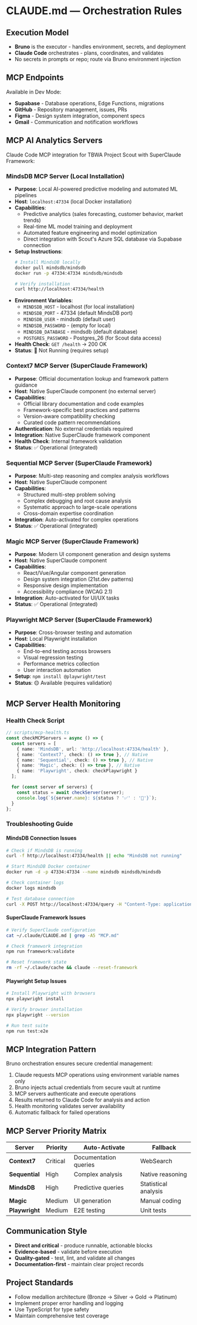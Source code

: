 # CLAUDE.md — Orchestration Rules

## Execution Model
- **Bruno** is the executor - handles environment, secrets, and deployment
- **Claude Code** orchestrates - plans, coordinates, and validates
- No secrets in prompts or repo; route via Bruno environment injection

## MCP Endpoints
Available in Dev Mode:
- **Supabase** - Database operations, Edge Functions, migrations
- **GitHub** - Repository management, issues, PRs
- **Figma** - Design system integration, component specs
- **Gmail** - Communication and notification workflows

## MCP AI Analytics Servers
Claude Code MCP integration for TBWA Project Scout with SuperClaude Framework:

### MindsDB MCP Server (Local Installation)
- **Purpose**: Local AI-powered predictive modeling and automated ML pipelines
- **Host**: `localhost:47334` (local Docker installation)
- **Capabilities**:
  - Predictive analytics (sales forecasting, customer behavior, market trends)
  - Real-time ML model training and deployment
  - Automated feature engineering and model optimization
  - Direct integration with Scout's Azure SQL database via Supabase connection
- **Setup Instructions**:
  ```bash
  # Install MindsDB locally
  docker pull mindsdb/mindsdb
  docker run -p 47334:47334 mindsdb/mindsdb

  # Verify installation
  curl http://localhost:47334/health
  ```
- **Environment Variables**:
  - `MINDSDB_HOST` - localhost (for local installation)
  - `MINDSDB_PORT` - 47334 (default MindsDB port)
  - `MINDSDB_USER` - mindsdb (default user)
  - `MINDSDB_PASSWORD` - (empty for local)
  - `MINDSDB_DATABASE` - mindsdb (default database)
  - `POSTGRES_PASSWORD` - Postgres_26 (for Scout data access)
- **Health Check**: `GET /health` → 200 OK
- **Status**: 🔴 Not Running (requires setup)

### Context7 MCP Server (SuperClaude Framework)
- **Purpose**: Official documentation lookup and framework pattern guidance
- **Host**: Native SuperClaude component (no external server)
- **Capabilities**:
  - Official library documentation and code examples
  - Framework-specific best practices and patterns
  - Version-aware compatibility checking
  - Curated code pattern recommendations
- **Authentication**: No external credentials required
- **Integration**: Native SuperClaude framework component
- **Health Check**: Internal framework validation
- **Status**: ✅ Operational (integrated)

### Sequential MCP Server (SuperClaude Framework)
- **Purpose**: Multi-step reasoning and complex analysis workflows
- **Host**: Native SuperClaude component
- **Capabilities**:
  - Structured multi-step problem solving
  - Complex debugging and root cause analysis
  - Systematic approach to large-scale operations
  - Cross-domain expertise coordination
- **Integration**: Auto-activated for complex operations
- **Status**: ✅ Operational (integrated)

### Magic MCP Server (SuperClaude Framework)
- **Purpose**: Modern UI component generation and design systems
- **Host**: Native SuperClaude component
- **Capabilities**:
  - React/Vue/Angular component generation
  - Design system integration (21st.dev patterns)
  - Responsive design implementation
  - Accessibility compliance (WCAG 2.1)
- **Integration**: Auto-activated for UI/UX tasks
- **Status**: ✅ Operational (integrated)

### Playwright MCP Server (SuperClaude Framework)
- **Purpose**: Cross-browser testing and automation
- **Host**: Local Playwright installation
- **Capabilities**:
  - End-to-end testing across browsers
  - Visual regression testing
  - Performance metrics collection
  - User interaction automation
- **Setup**: `npm install @playwright/test`
- **Status**: 🟡 Available (requires validation)

## MCP Server Health Monitoring

### Health Check Script
```typescript
// scripts/mcp-health.ts
const checkMCPServers = async () => {
  const servers = [
    { name: 'MindsDB', url: 'http://localhost:47334/health' },
    { name: 'Context7', check: () => true }, // Native
    { name: 'Sequential', check: () => true }, // Native
    { name: 'Magic', check: () => true }, // Native
    { name: 'Playwright', check: checkPlaywright }
  ];

  for (const server of servers) {
    const status = await checkServer(server);
    console.log(`${server.name}: ${status ? '✅' : '🔴'}`);
  }
};
```

### Troubleshooting Guide

#### MindsDB Connection Issues
```bash
# Check if MindsDB is running
curl -f http://localhost:47334/health || echo "MindsDB not running"

# Start MindsDB Docker container
docker run -d -p 47334:47334 --name mindsdb mindsdb/mindsdb

# Check container logs
docker logs mindsdb

# Test database connection
curl -X POST http://localhost:47334/query -H "Content-Type: application/json" -d '{"query": "SHOW DATABASES;"}'
```

#### SuperClaude Framework Issues
```bash
# Verify SuperClaude configuration
cat ~/.claude/CLAUDE.md | grep -A5 "MCP.md"

# Check framework integration
npm run framework:validate

# Reset framework state
rm -rf ~/.claude/cache && claude --reset-framework
```

#### Playwright Setup Issues
```bash
# Install Playwright with browsers
npx playwright install

# Verify browser installation
npx playwright --version

# Run test suite
npm run test:e2e
```

## MCP Integration Pattern
Bruno orchestration ensures secure credential management:
1. Claude requests MCP operations using environment variable names only
2. Bruno injects actual credentials from secure vault at runtime
3. MCP servers authenticate and execute operations
4. Results returned to Claude Code for analysis and action
5. Health monitoring validates server availability
6. Automatic fallback for failed operations

## MCP Server Priority Matrix
| Server | Priority | Auto-Activate | Fallback |
|--------|----------|---------------|----------|
| **Context7** | Critical | Documentation queries | WebSearch |
| **Sequential** | High | Complex analysis | Native reasoning |
| **MindsDB** | High | Predictive queries | Statistical analysis |
| **Magic** | Medium | UI generation | Manual coding |
| **Playwright** | Medium | E2E testing | Unit tests |

## Communication Style
- **Direct and critical** - produce runnable, actionable blocks
- **Evidence-based** - validate before execution
- **Quality-gated** - test, lint, and validate all changes
- **Documentation-first** - maintain clear project records

## Project Standards
- Follow medallion architecture (Bronze → Silver → Gold → Platinum)
- Implement proper error handling and logging
- Use TypeScript for type safety
- Maintain comprehensive test coverage